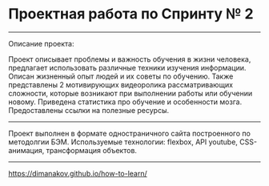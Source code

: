 # Проектная работа по Спринту № 2

---

Описание проекта:

Проект описывает проблемы и важность обучения в жизни человека,
предлагает использовать различные техники изучения информации.
Описан жизненный опыт людей и их советы по обучению. Также представлены 2 мотивирующих
видеоролика рассматривающих сложности, которые возникают при выполнении работы или
обучении новому. Приведена статистика про обучение и особенности мозга.
Предоставлены ссылки на полезные ресурсы.

---

Проект выполнен в формате одностраничного сайта построенного по методолгии БЭМ.
Используемые технологии: flexbox, API youtube, CSS-анимация, трансформация объектов.

---

https://dimanakov.github.io/how-to-learn/
